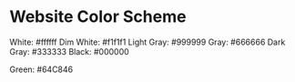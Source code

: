 # Website Color Scheme

White: #ffffff
Dim White: #f1f1f1
Light Gray: #999999
Gray: #666666
Dark Gray: #333333
Black: #000000

Green: #64C846